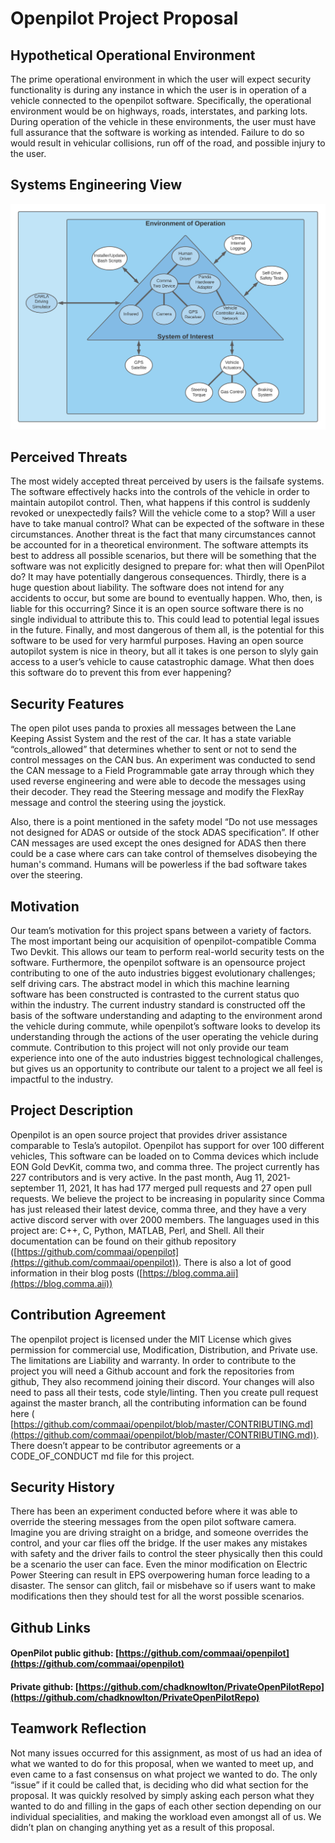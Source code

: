 # Openpilot Project Proposal

## Hypothetical Operational Environment

The prime operational environment in which the user will expect security functionality is during any instance in which the user is in operation of a vehicle connected to the openpilot software. Specifically, the operational environment would be on highways, roads, interstates, and parking lots. During operation of the vehicle in these environments, the user must have full assurance that the software is working as intended. Failure to do so would result in vehicular collisions, run off of the road, and possible injury to the user.

## Systems Engineering View

![Openpilot Systems Engineering View](Images/Openpilot_Systems_Engineering_View.png)

## Perceived Threats
The most widely accepted threat perceived by users is the failsafe systems. The software effectively hacks into the controls of the vehicle in order to maintain autopilot control. Then, what happens if this control is suddenly revoked or unexpectedly fails? Will the vehicle come to a stop? Will a user have to take manual control? What can be expected of the software in these circumstances. Another threat is the fact that many circumstances cannot be accounted for in a theoretical environment. The software attempts its best to address all possible scenarios, but there will be something that the software was not explicitly designed to prepare for: what then will OpenPilot do? It may have potentially dangerous consequences. Thirdly, there is a huge question about liability. The software does not intend for any accidents to occur, but some are bound to eventually happen. Who, then, is liable for this occurring? Since it is an open source software there is no single individual to attribute this to. This could lead to potential legal issues in the future. Finally, and most dangerous of them all, is the potential for this software to be used for very harmful purposes. Having an open source autopilot system is nice in theory, but all it takes is one person to slyly gain access to a user’s vehicle to cause catastrophic damage. What then does this software do to prevent this from ever happening?

## Security Features

The open pilot uses panda to proxies all messages between the Lane Keeping Assist System and the rest of the car. It has a state variable “controls_allowed” that determines whether to sent or not to send the control messages on the CAN bus. An experiment was conducted to send the CAN message to a Field Programmable gate array through which they used reverse engineering and were able to decode the messages using their decoder. They read the Steering message and modify the FlexRay message and control the steering using the joystick.

Also, there is a point mentioned in the safety model “Do not use messages not designed for ADAS or outside of the stock ADAS specification”. If other CAN messages are used except the ones designed for ADAS then there could be a case where cars can take control of themselves disobeying the human's command. Humans will be powerless if the bad software takes over the steering.

## Motivation

Our team’s motivation for this project spans between a variety of factors. The most important being our acquisition of openpilot-compatible Comma Two Devkit. This allows our team to perform real-world security tests on the software. Furthermore, the openpilot software is an opensource project contributing to one of the auto industries biggest evolutionary challenges; self driving cars. The abstract model in which this machine learning software has been constructed is contrasted to the current status quo within the industry. The current industry standard is constructed off the basis of the software understanding and adapting to the environment arond the vehicle during commute, while openpilot’s software looks to develop its understanding through the actions of the user operating the vehicle during commute. Contribution to this project will not only provide our team experience into one of the auto industries biggest technological challenges, but gives us an opportunity to contribute our talent to a project we all feel is impactful to the industry.

## Project Description

Openpilot is an open source project that provides driver assistance comparable to Tesla’s autopilot. Openpilot has support for over 100 different vehicles, This software can be loaded on to Comma devices which include EON Gold DevKit, comma two, and comma three. The project currently has 227 contributors and is very active. In the past month, Aug 11, 2021- september 11, 2021, It has had 177 merged pull requests and 27 open pull requests. We believe the project to be increasing in popularity since Comma has just released their latest device, comma three, and they have a very active discord server with over 2000 members. The languages used in this project are: C++, C, Python, MATLAB, Perl, and Shell. All their documentation can be found on their github repository ([https://github.com/commaai/openpilot](https://github.com/commaai/openpilot)). There is also a lot of good information in their blog posts ([https://blog.comma.aii](https://blog.comma.aii))

## Contribution Agreement

The openpilot project is licensed under the MIT License which gives permission for commercial use, Modification, Distribution, and Private use. The limitations are Liability and warranty. In order to contribute to the project you will need a Github account and fork the repositories from github, They also recommend joining their discord. Your changes will also need to pass all their tests, code style/linting. Then you create pull request against the master branch, all the contributing information can be found here ( [https://github.com/commaai/openpilot/blob/master/CONTRIBUTING.md](https://github.com/commaai/openpilot/blob/master/CONTRIBUTING.md)). There doesn’t appear to be contributor agreements or a CODE_OF_CONDUCT md file for this project.

## Security History
There has been an experiment conducted before where it was able to override the steering messages from the open pilot software camera. Imagine you are driving straight on a bridge, and someone overrides the control, and your car flies off the bridge. If the user makes any mistakes with safety and the driver fails to control the steer physically then this could be a scenario the user can face. Even the minor modification on Electric Power Steering can result in EPS overpowering human force leading to a disaster. The sensor can glitch, fail or misbehave so if users want to make modifications then they should test for all the worst possible scenarios.

## Github Links
#### OpenPilot public github: [https://github.com/commaai/openpilot](https://github.com/commaai/openpilot)
#### Private github: [https://github.com/chadknowlton/PrivateOpenPilotRepo](https://github.com/chadknowlton/PrivateOpenPilotRepo)

## Teamwork Reflection
Not many issues occurred for this assignment, as most of us had an idea of what we wanted to do for this proposal, when we wanted to meet up, and even came to a fast consensus on what project we wanted to do. The only “issue” if it could be called that, is deciding who did what section for the proposal. It was quickly resolved by simply asking each person what they wanted to do and filling in the gaps of each other section depending on our individual specialities, and making the workload even amongst all of us. We didn’t plan on changing anything yet as a result of this proposal.